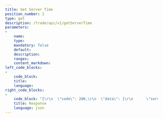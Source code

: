 ```yaml
---
title: Get Server Time
position_number: 1
type: get
description: /trade/api/v1/getServerTime
parameters:
-
    name:
    type:
    mandatory: false
    default:
    description:
    ranges:
    content_markdown:
left_code_blocks:
-
    code_block:
    title:
    language:
right_code_blocks:
-
    code_block: "{\r\n  \"code\": 200,\r\n  \"data\": {\r\n      \"serverTime\": 1562924059006\r\n  },\r\n  \"info\": \"success\"\r\n}"
    title: Response
    language: json
---
```

